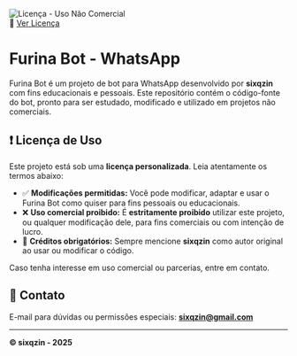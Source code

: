 ![Licença - Uso Não Comercial](https://img.shields.io/badge/Licen%C3%A7a-N%C3%A3o%20Comercial-red)  
🔗 [Ver Licença](./LICENSE.md)

# Furina Bot - WhatsApp

Furina Bot é um projeto de bot para WhatsApp desenvolvido por **sixqzin** com fins educacionais e pessoais. Este repositório contém o código-fonte do bot, pronto para ser estudado, modificado e utilizado em projetos não comerciais.

## ❗ Licença de Uso

Este projeto está sob uma **licença personalizada**. Leia atentamente os termos abaixo:

- ✅ **Modificações permitidas:** Você pode modificar, adaptar e usar o Furina Bot como quiser para fins pessoais ou educacionais.
- ❌ **Uso comercial proibido:** É **estritamente proibido** utilizar este projeto, ou qualquer modificação dele, para fins comerciais ou com intenção de lucro.
- 🧾 **Créditos obrigatórios:** Sempre mencione **sixqzin** como autor original ao usar ou modificar o código.

Caso tenha interesse em uso comercial ou parcerias, entre em contato.

## 📩 Contato

E-mail para dúvidas ou permissões especiais: **sixqzin@gmail.com**

---

**© sixqzin - 2025**
